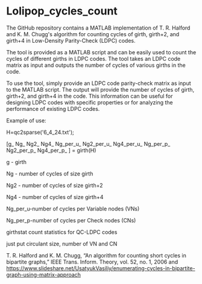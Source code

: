 # Lolipop_cycles_count
The GitHub repository contains a MATLAB implementation of T. R. Halford and K. M. Chugg's algorithm for counting cycles of girth, girth+2, and girth+4 in Low-Density Parity-Check (LDPC) codes.

The tool is provided as a MATLAB script and can be easily used to count the cycles of different girths in LDPC codes. The tool takes an LDPC code matrix as input and outputs the number of cycles of various girths in the code.

To use the tool, simply provide an LDPC code parity-check matrix as input to the MATLAB script. The output will provide the number of cycles of girth, girth+2, and girth+4 in the code. This information can be useful for designing LDPC codes with specific properties or for analyzing the performance of existing LDPC codes.

Example of use: 



H=qc2sparse('6_4_24.txt');


[g_ Ng_ Ng2_ Ng4_ Ng_per_u_ Ng2_per_u_ Ng4_per_u_ Ng_per_p_ Ng2_per_p_ Ng4_per_p_ ] = girth(H) 


g - girth


Ng - number of cycles of size girth


Ng2 - number of cycles of size girth+2


Ng4 - number of cycles of size girth+4


Ng_per_u-number of cycles per Variable nodes (VNs)


Ng_per_p-number of cycles per Check nodes (CNs)


girthstat count statistics for QC-LDPC codes


just put circulant size, number of VN and CN

T. R. Halford and K. M. Chugg, “An algorithm for counting short cycles in bipartite graphs,” IEEE Trans. Inform. Theory,
vol. 52, no. 1, 2006 and
https://www.slideshare.net/UsatyukVasiliy/enumerating-cycles-in-bipartite-graph-using-matrix-approach
